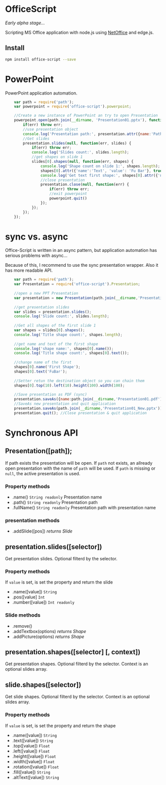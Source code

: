 # OfficeScript

*Early alpha stage...*

Scripting MS Office application with node.js using [NetOffice](http://netoffice.codeplex.com/) and edge.js.

## Install
```sh
npm install office-script --save
```

# PowerPoint

PowerPoint application automation. 
```javascript
    var path = require('path');
    var powerpoint = require('office-script').powerpoint;

    //Create a new instance of PowerPoint an try to open Presentation
    powerpoint.open(path.join(__dirname, 'Presentation01.pptx'), function(err, presentation) {
        if(err) throw err;
        //use presentation object
        console.log('Presentation path:', presentation.attr({name:'Path'}, true));
        //Get slides
        presentation.slides(null, function(err, slides) {
            if(err) throw err;
            console.log('Slides count:', slides.length);
            //get shapes on slide 1
            slides[0].shapes(null, function(err, shapes) {
                console.log('Shape count on slide 1:', shapes.length);
                shapes[0].attr({'name':'Text', 'value': 'Fu Bar'}, true); //Set text value
                console.log('Get text first shape:', shapes[0].attr({'name':'Text'}, true));
                //close presentation
                presentation.close(null, function(err) {
                    if(err) throw err;
                    //exit powerpoint
                    powerpoint.quit()
                });
            });
        });
    });
```
# sync vs. async
Office-Script is written in an async pattern, but application automation has serious problems with async... 

Because of this, I recommend to use the sync presentation wrapper. Also it has more readable API. 

```javascript
    var path = require('path');
    var Presentation = require('office-script').Presentation;
    
    //open a new PPT Presentation  
    var presentation = new Presentation(path.join(__dirname,'Presentation01.pptx'));
    
    //get presentation slides  
    var slides = presentation.slides();
    console.log('Slide count:', slides.length);
    
    //Get all shapes of the first slide 1 
    var shapes = slides[0].shapes();
    console.log('Title shape count:', shapes.length);
    
    //get name and text of the first shape
    console.log('shape name:', shapes[0].name());
    console.log('Title shape count:', shapes[0].text());
    
    //change name of the first
    shapes[0].name('First Shape');
    shapes[0].text('FuBar');
    
    //Setter retun the destination object so you can chain them
    shapes[0].top(10).left(10).height(100).width(100);
      
    //Save presentation as PDF (sync)
    presentation.saveAs({name:path.join(__dirname,'Presentation01.pdf'), type:'pdf'});
    //SaveAs new presentation and quit application 
    presentation.saveAs(path.join(__dirname,'Presentation01_New.pptx'));
    presentation.quit(); //Close presentation & quit application  


```
# Synchronous API
## Presentation([path]);
If path exists the presentation will be open. 
If `path` not exists, an allready open presentation with the name of `path` will be used. 
If `path` is missing or `null`, the active presentation is used.
### Property methods 
* .name() `String readonly` Presentation name
* .path() `String readonly` Presentation path
* .fullName() `String readonly` Presentation path with presentation name

### presentation methods
* .addSlide([pos]) *returns Slide*

## presentation.slides([selector])
Get presentation slides. Optional filterd by the selector.
### Property methods
If `value` is set, is set the property and return the slide
* .name([value]) `String` 
* .pos([value] `Int`
* .number([value])  `Int readonly`

### Slide methods
* .remove()
* .addTextbox(options) *returns Shape*
* .addPicture(options) *returns Shape*


## presentation.shapes([selector] [, context])
Get presentation shapes. Optional filterd by the selector. Context is an optional slides array.
## slide.shapes([selector])
Get slide shapes. Optional filterd by the selector. Context is an optional slides array.
### Property methods
If `value` is set, is set the property and return the shape
* .name([value]) `String`
* .text([value]) `String`
* .top([value])  `Float`
* .left([value])  `Float`
* .height([value])  `Float`
* .width([value])  `Float`
* .rotation([value])  `Float`
* .fill([value])  `String`
* .altText([value])  `String`
